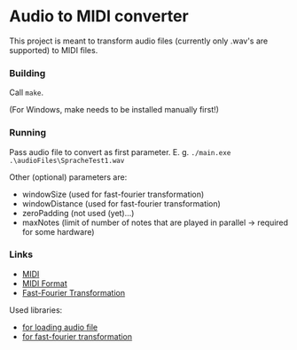 # Audio to MIDI converter

This project is meant to transform audio files (currently only .wav's are supported) to MIDI files.

### Building

Call `make`.

(For Windows, make needs to be installed manually first!)

### Running

Pass audio file to convert as first parameter. E. g. `./main.exe .\audioFiles\SpracheTest1.wav`

Other (optional) parameters are:

* windowSize (used for fast-fourier transformation)
* windowDistance (used for fast-fourier transformation)
* zeroPadding (not used (yet)...)
* maxNotes (limit of number of notes that are played in parallel -> required for some hardware)

### Links

* [MIDI](https://en.wikipedia.org/wiki/MIDI)
* [MIDI Format](http://www.ccarh.org/courses/253/handout/smf/)
* [Fast-Fourier Transformation](https://en.wikipedia.org/wiki/Fast_Fourier_transform)

Used libraries:
* [for loading audio file](https://github.com/adamstark/AudioFile)
* [for fast-fourier transformation](https://github.com/mborgerding/kissfft)
